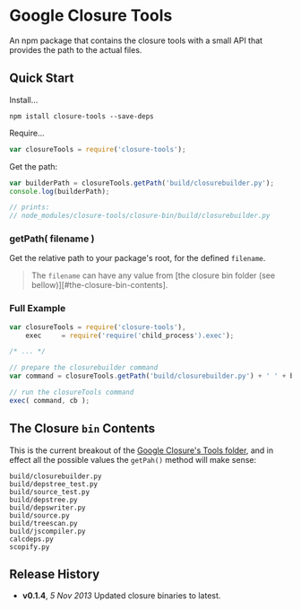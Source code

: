 # Google Closure Tools

An npm package that contains the closure tools with a small API that provides the path to the actual files.

## Quick Start

Install...
```shell
npm istall closure-tools --save-deps
```

Require...

```js
var closureTools = require('closure-tools');
```

Get the path:

```js
var builderPath = closureTools.getPath('build/closurebuilder.py');
console.log(builderPath);

// prints:
// node_modules/closure-tools/closure-bin/build/closurebuilder.py
```
### getPath( filename )

Get the relative path to your package's root, for the defined `filename`.

> The `filename` can have any value from [the closure bin folder (see bellow)][#the-closure-bin-contents].

### Full Example

```js
var closureTools = require('closure-tools'),
    exec     = require('require('child_process').exec');

/* ... */

// prepare the closurebuilder command
var command = closureTools.getPath('build/closurebuilder.py') + ' ' + buildOptions;

// run the closureTools command
exec( command, cb );

```

## The Closure `bin` Contents

This is the current breakout of the [Google Closure's Tools folder][closure-bin], and in effect all the possible values the `getPah()` method will make sense:

```text
build/closurebuilder.py
build/depstree_test.py
build/source_test.py
build/depstree.py
build/depswriter.py
build/source.py
build/treescan.py
build/jscompiler.py
calcdeps.py
scopify.py
```

## Release History
- **v0.1.4**, *5 Nov 2013*  Updated closure binaries to latest.


[closure-bin]: http://code.google.com/p/closure-library/source/browse/#git%2Fclosure%2Fbin "Google closure bin folder"
